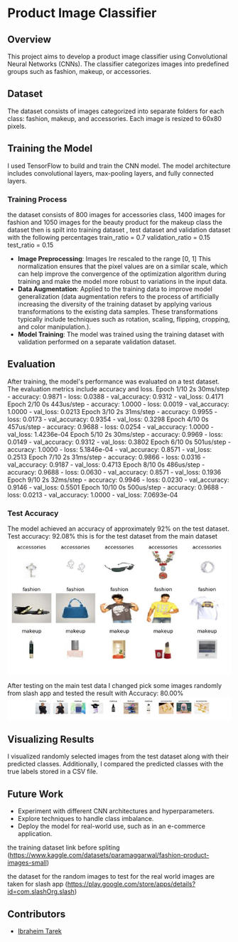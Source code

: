 # Product Image Classifier

## Overview
This project aims to develop a product image classifier using Convolutional Neural Networks (CNNs). The classifier categorizes images into predefined groups such as fashion, makeup, or accessories.

## Dataset
The dataset consists of images categorized into separate folders for each class: fashion, makeup, and accessories. Each image is resized to 60x80 pixels.

## Training the Model
I used TensorFlow to build and train the CNN model. The model architecture includes convolutional layers, max-pooling layers, and fully connected layers.

### Training Process
the dataset consists of 800 images for accessories class, 1400 images for fashion and 1050 images for the beauty product for the makeup class the dataset then is spilt into training dataset , test dataset and validation dataset with the following percentages train_ratio = 0.7 validation_ratio = 0.15 test_ratio = 0.15
- **Image Preprocessing**: Images Ire rescaled to the range [0, 1] This normalization ensures that the pixel values are on a similar scale, which can help improve the convergence of the optimization algorithm during training and make the model more robust to variations in the input data.
- **Data Augmentation**: Applied to the training data to improve model generalization (data augmentation refers to the process of artificially increasing the diversity of the training dataset by applying various transformations to the existing data samples. These transformations typically include techniques such as rotation, scaling, flipping, cropping, and color manipulation.).
- **Model Training**:  The model was trained using the training dataset with validation performed on a separate validation dataset.

## Evaluation
After training, the model's performance was evaluated on a test dataset. The evaluation metrics include accuracy and loss.
Epoch 1/10
 2s 30ms/step - accuracy: 0.9871 - loss: 0.0388 - val_accuracy: 0.9312 - val_loss: 0.4171
Epoch 2/10
 0s 443us/step - accuracy: 1.0000 - loss: 0.0019 - val_accuracy: 1.0000 - val_loss: 0.0213
Epoch 3/10
 2s 31ms/step - accuracy: 0.9955 - loss: 0.0173 - val_accuracy: 0.9354 - val_loss: 0.3298
Epoch 4/10
 0s 457us/step - accuracy: 0.9688 - loss: 0.0254 - val_accuracy: 1.0000 - val_loss: 1.4236e-04
Epoch 5/10
 2s 30ms/step - accuracy: 0.9969 - loss: 0.0149 - val_accuracy: 0.9312 - val_loss: 0.3802
Epoch 6/10
 0s 501us/step - accuracy: 1.0000 - loss: 5.1846e-04 - val_accuracy: 0.8571 - val_loss: 0.2513
Epoch 7/10
 2s 31ms/step - accuracy: 0.9866 - loss: 0.0316 - val_accuracy: 0.9187 - val_loss: 0.4713
Epoch 8/10
 0s 486us/step - accuracy: 0.9688 - loss: 0.0630 - val_accuracy: 0.8571 - val_loss: 0.1936
Epoch 9/10
 2s 32ms/step - accuracy: 0.9946 - loss: 0.0230 - val_accuracy: 0.9146 - val_loss: 0.5501
Epoch 10/10
 0s 500us/step - accuracy: 0.9688 - loss: 0.0213 - val_accuracy: 1.0000 - val_loss: 7.0693e-04

### Test Accuracy
The model achieved an accuracy of approximately 92% on the test dataset.
Test accuracy: 92.08% this is for the test dataset from the main dataset
![Test 1 Image](results\test_1.jpg)

After testing on the main test data I changed pick some images randomly from slash app and tested the result with
Accuracy: 80.00%
![Test 2 Image](results\test_2.jpg)
## Visualizing Results
I visualized randomly selected images from the test dataset along with their predicted classes. Additionally, I compared the predicted classes with the true labels stored in a CSV file.

## Future Work
- Experiment with different CNN architectures and hyperparameters.
- Explore techniques to handle class imbalance.
- Deploy the model for real-world use, such as in an e-commerce application.

the training dataset link before spliting
(https://www.kaggle.com/datasets/paramaggarwal/fashion-product-images-small)

the dataset for the random images to test for the real world images are taken for slash app 
(https://play.google.com/store/apps/details?id=com.slashOrg.slash)
## Contributors
- [Ibraheim Tarek](https://github.com/IbraheimTarek)
